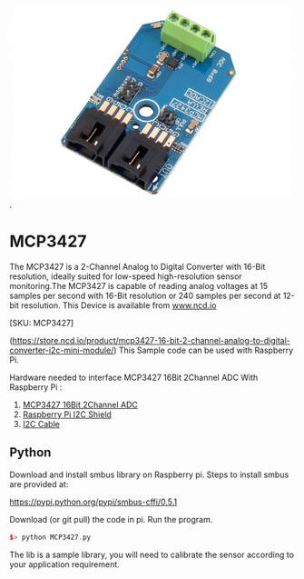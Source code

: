 [![ MCP3427](MCP3427_I2CADC.png)](https://store.ncd.io/product/mcp3427-16-bit-2-channel-analog-to-digital-converter-i2c-mini-module/).

#  MCP3427

The MCP3427 is a 2-Channel Analog to Digital Converter with 16-Bit resolution, ideally suited for low-speed high-resolution sensor monitoring.The MCP3427 is capable of reading analog voltages at 15 samples per second with 16-Bit resolution or 240 samples per second at 12-bit resolution.
This Device is available from www.ncd.io 

[SKU: MCP3427]

(https://store.ncd.io/product/mcp3427-16-bit-2-channel-analog-to-digital-converter-i2c-mini-module/)
This Sample code can be used with Raspberry Pi.

Hardware needed to interface MCP3427 16Bit 2Channel ADC With Raspberry Pi :
1. <a href="https://store.ncd.io/product/mcp3427-16-bit-2-channel-analog-to-digital-converter-i2c-mini-module/">MCP3427 16Bit 2Channel ADC</a>
2.  <a href="https://store.ncd.io/product/i2c-shield-for-raspberry-pi-3-pi2-with-outward-facing-i2c-port-terminates-over-hdmi-port/">Raspberry Pi I2C Shield</a>
3. <a href="https://store.ncd.io/product/i%C2%B2c-cable/">I2C Cable</a>

## Python
Download and install smbus library on Raspberry pi. Steps to install smbus are provided at:

https://pypi.python.org/pypi/smbus-cffi/0.5.1

Download (or git pull) the code in pi. Run the program.

```cpp
$> python MCP3427.py
```
The lib is a sample library, you will need to calibrate the sensor according to your application requirement.
